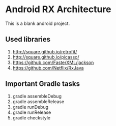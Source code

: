 # Android RX Architecture
This is a blank android project.

## Used libraries
1. http://square.github.io/retrofit/
2. http://square.github.io/picasso/
3. https://github.com/FasterXML/jackson
4. https://github.com/Netflix/RxJava

## Important Gradle tasks
1. gradle assembleDebug
2. gradle assembleRelease
3. gradle runDebug
4. gradle runRelease
5. gradle checkstyle
